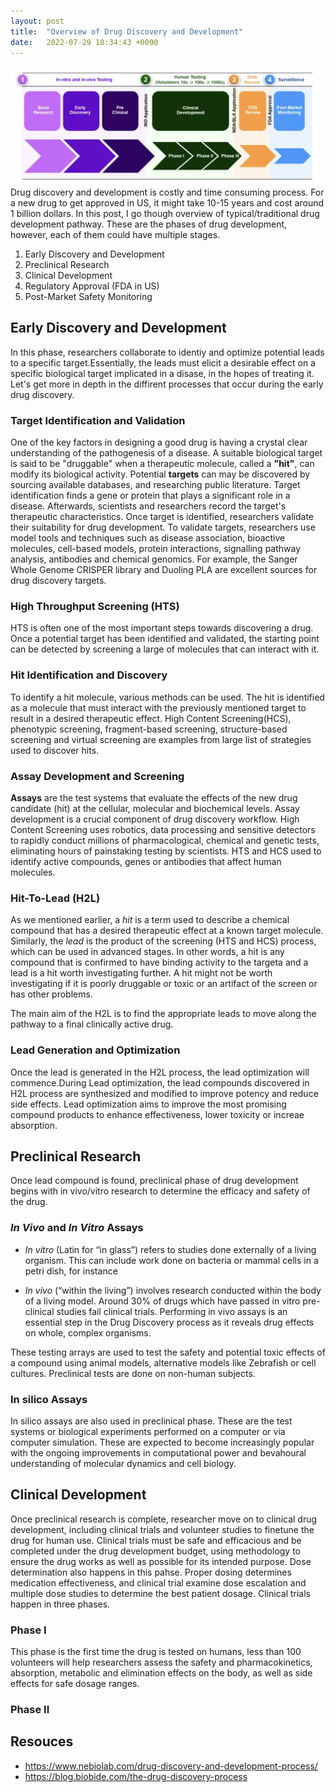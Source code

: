 ```yaml
---
layout: post
title:  "Overview of Drug Discovery and Development"
date:   2022-07-29 10:34:43 +0000
---
```

![Drug Discovery](/assets/drug-discovery.png)
Drug discovery and development is costly and time consuming process. For a new drug to get approved in US, it might take 10-15 years and cost around 1 billion dollars.
In this post, I go though overview of typical/traditional drug development pathway. These are the phases of drug development, however, each of them could have multiple stages.

1. Early Discovery and Development
2. Preclinical Research
3. Clinical Development
4. Regulatory Approval (FDA in US)
5. Post-Market Safety Monitoring


## Early Discovery and Development
In this phase, researchers collaborate to identiy and optimize potential leads to a specific target.Essentially, the leads must elicit a desirable effect on a specific biological target implicated in a disase, in the hopes of treating it.
Let's get more in depth in the diffirent processes that occur during the early drug discovery. 

### Target Identification and Validation
One of the key factors in designing a good drug is having a crystal clear understanding of the pathogenesis of a disease. A suitable biological target is said to be "druggable" when a therapeutic molecule, called a  **"hit"**, can modify its biological activity. Potential **targets** can may be discovered by sourcing  available databases, and researching public literature. Target identification finds a gene or protein that plays a significant role in a disease. Afterwards, scientists and researchers record the target's therapeutic characteristics. Once target is identified, researchers validate their suitability for drug development. To validate targets, researchers use model tools and techniques such as disease association, bioactive molecules, cell-based models, protein interactions, signalling pathway analysis, antibodies and chemical genomics. For example, the Sanger Whole Genome CRISPER library and Duoling PLA are excellent sources for drug discovery targets. 


### High Throughput Screening (HTS)
HTS is often one of the most important steps towards discovering a drug. Once a potential target has been identified and validated, the starting point can be detected by screening a large of molecules that can interact with it. 

### Hit Identification and Discovery
To identify a hit molecule, various methods can be used. The hit is identified as a molecule that must interact with the previously mentioned target to result in a desired therapeutic effect. High Content Screening(HCS), phenotypic screening, fragment-based screening, structure-based screening and virtual screening are examples from large list of strategies used to discover hits.


### Assay Development and Screening
**Assays** are the test systems that evaluate the effects of the new drug candidate (hit) at the cellular, molecular and biochemical levels. Assay development is a crucial component of drug discovery workflow. High Content Screening uses robotics, data processing and sensitive detectors to rapidly conduct millions of pharmacological, chemical and genetic tests, eliminating hours of painstaking testing by scientists. HTS and HCS used to identify active compounds, genes or antibodies that affect human molecules.

### Hit-To-Lead (H2L)
As we mentioned earlier, a *hit* is a term used to describe a chemical compound that has a desired therapeutic effect at a known target molecule. Similarly, the *lead* is the product of the screening (HTS and HCS) process, which can be used in advanced stages. In other words, a hit is any compound that is confirmed to have binding activity to the targeta and a lead is a hit worth investigating further. A hit might not be worth investigating if it is poorly druggable or toxic or an artifact of the screen or has other problems.

The main aim of the H2L is to find the appropriate leads to move along the pathway to a final clinically active drug. 

### Lead Generation and Optimization
Once the lead is generated in the H2L process, the lead optimization will commence.During Lead optimization, the lead compounds discovered in H2L process are synthesized and modified to improve potency and reduce side effects. Lead optimization aims to improve the most promising compound products to enhance effectiveness, lower toxicity or increae absorption. 

## Preclinical Research
Once lead compound is found, preclinical phase of drug development begins with in vivo/vitro research to determine the efficacy and safety of the drug.

### *In Vivo* and *In Vitro* Assays
 - *In vitro* (Latin for “in glass”) refers to studies done externally of a living organism. This can include work done on bacteria or mammal cells in a petri dish, for instance

 - *In vivo* (“within the living”) involves research conducted within the body of a living model. Around 30% of drugs which have passed in vitro pre-clinical studies fail clinical trials. Performing in vivo assays is an essential step in the Drug Discovery process as it reveals drug effects on whole, complex organisms. 

These testing arrays are used to test the safety and potential toxic effects of a compound using animal models, alternative models like Zebrafish or cell cultures. 
Preclinical tests are done on non-human subjects. 

### In silico Assays
In silico assays are also used in preclinical phase. These are the test systems or biological experiments performed on a computer or via computer simulation. These are expected to become increasingly popular with the ongoing improvements in computational power and bevahoural understanding of molecular dynamics and cell biology.

## Clinical Development
Once preclinical research is complete, researcher move on to clinical drug development, including clinical trials and volunteer studies to finetune the drug for human use.
Clinical trials must be safe and efficacious and be completed under the drug development budget, using methodology to ensure the drug works as well as possible for its intended purpose. Dose determination also happens in this pahse. Proper dosing determines medication effectiveness, and clinical trial examine dose escalation and multiple dose studies to determine the best patient dosage. Clinical trials happen in three phases.

### Phase I
This phase is the first time the drug is tested on humans, less than 100 volunteers will help researchers assess the safety and pharmacokinetics, absorption, metabolic and elimination effects on the body, as well as side effects for safe dosage ranges.

### Phase II
 



## Resouces
 - https://www.nebiolab.com/drug-discovery-and-development-process/
 - https://blog.biobide.com/the-drug-discovery-process

